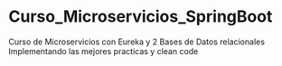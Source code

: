 # Curso_Microservicios_SpringBoot
Curso de Microservicios con Eureka y 2 Bases de Datos relacionales
Implementando las mejores practicas y clean code
